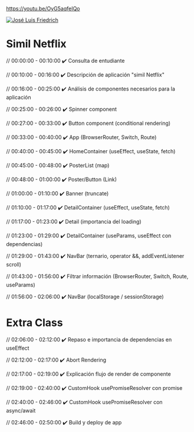 https://youtu.be/OyG5aqfeIQo

[![José Luis Friedrich](https://img.youtube.com/vi/OyG5aqfeIQo/0.jpg)](https://youtu.be/OyG5aqfeIQo)

# Simil Netflix

// 00:00:00 - 00:10:00 ✔️ Consulta de entudiante

// 00:10:00 - 00:16:00 ✔️ Descripción de aplicación "simil Netflix"

// 00:16:00 - 00:25:00 ✔️ Análisis de componentes necesarios para la aplicación

// 00:25:00 - 00:26:00 ✔️ Spinner component

// 00:27:00 - 00:33:00 ✔️ Button component (conditional rendering)

// 00:33:00 - 00:40:00 ✔️ App (BrowserRouter, Switch, Route)

// 00:40:00 - 00:45:00 ✔️ HomeContainer (useEffect, useState, fetch)

// 00:45:00 - 00:48:00 ✔️ PosterList (map)

// 00:48:00 - 01:00:00 ✔️ Poster/Button (Link)

// 01:00:00 - 01:10:00 ✔️ Banner (truncate)

// 01:10:00 - 01:17:00 ✔️ DetailContainer (useEffect, useState, fetch)

// 01:17:00 - 01:23:00 ✔️ Detail (importancia del loading)

// 01:23:00 - 01:29:00 ✔️ DetailContainer (useParams, useEffect con dependencias)

// 01:29:00 - 01:43:00 ✔️ NavBar (ternario, operator &&, addEventListener scroll)

// 01:43:00 - 01:56:00 ✔️ Filtrar información (BrowserRouter, Switch, Route, useParams)

// 01:56:00 - 02:06:00 ✔️ NavBar (localStorage / sessionStorage)

# Extra Class

// 02:06:00 - 02:12:00 ✔️ Repaso e importancia de dependencias en useEffect

// 02:12:00 - 02:17:00 ✔️ Abort Rendering

// 02:17:00 - 02:19:00 ✔️ Explicación flujo de render de componente

// 02:19:00 - 02:40:00 ✔️ CustomHook usePromiseResolver con promise

// 02:40:00 - 02:46:00 ✔️ CustomHook usePromiseResolver con async/await

// 02:46:00 - 02:50:00 ✔️ Build y deploy de app

